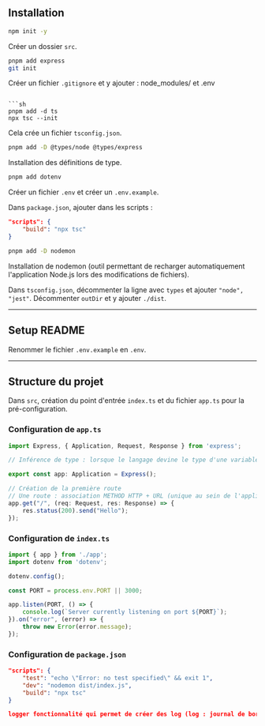 ## Installation

```sh
npm init -y
```
Créer un dossier `src`.

```sh
pnpm add express
git init
```
Créer un fichier `.gitignore` et y ajouter : node_modules/ et .env
```

```sh
pnpm add -d ts
npx tsc --init
```
Cela crée un fichier `tsconfig.json`.

```sh
pnpm add -D @types/node @types/express
```
Installation des définitions de type.

```sh
pnpm add dotenv
```
Créer un fichier `.env` et créer un `.env.example`.

Dans `package.json`, ajouter dans les scripts :

```json
"scripts": {
    "build": "npx tsc"
}
```

```sh
pnpm add -D nodemon
```
Installation de nodemon (outil permettant de recharger automatiquement l'application Node.js lors des modifications de fichiers).

Dans `tsconfig.json`, décommenter la ligne avec `types` et ajouter `"node", "jest"`. Décommenter `outDir` et y ajouter `./dist`.

---

## Setup README

Renommer le fichier `.env.example` en `.env`.

---

## Structure du projet

Dans `src`, création du point d'entrée `index.ts` et du fichier `app.ts` pour la pré-configuration.

### Configuration de `app.ts`

```ts
import Express, { Application, Request, Response } from 'express';

// Inférence de type : lorsque le langage devine le type d'une variable à partir du type de données qui sert à l'initialisation

export const app: Application = Express();

// Création de la première route
// Une route : association METHOD HTTP + URL (unique au sein de l'application)
app.get("/", (req: Request, res: Response) => {
    res.status(200).send("Hello");
});
```

### Configuration de `index.ts`

```ts
import { app } from './app';
import dotenv from 'dotenv';

dotenv.config();

const PORT = process.env.PORT || 3000;

app.listen(PORT, () => {
    console.log(`Server currently listening on port ${PORT}`);
}).on("error", (error) => {
    throw new Error(error.message);
});
```

### Configuration de `package.json`

```json
"scripts": {
    "test": "echo \"Error: no test specified\" && exit 1",
    "dev": "nodemon dist/index.js",
    "build": "npx tsc"
}

logger fonctionnalité qui permet de créer des log (log : journal de bord d'activité)

